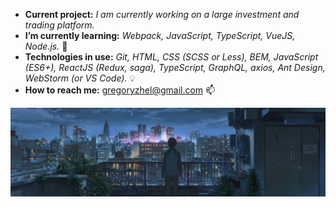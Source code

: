 * **Current project:** *I am currently working on a large investment and trading platform.*
* **I’m currently learning:** *Webpack, JavaScript, TypeScript, VueJS, Node.js.* 🌱
* **Technologies in use:** *Git, HTML, CSS (SCSS or Less), BEM, JavaScript (ES6+), ReactJS (Redux, saga), TypeScript, GraphQL, axios, Ant Design, WebStorm (or VS Code).* 💡
* **How to reach me:** gregoryzhel@gmail.com 📫

<img src="https://raw.githubusercontent.com/gzhel/gzhel/main/images/2.jpg">

<!--
**gzhel/gzhel** is a ✨ _special_ ✨ repository because its `README.md` (this file) appears on your GitHub profile.

Here are some ideas to get you started:

- 🔭 I’m currently working on ...
- 🌱 I’m currently learning ...
- 👯 I’m looking to collaborate on ...
- 🤔 I’m looking for help with ...
- 💬 Ask me about ...
- 📫 How to reach me: ...
- 😄 Pronouns: ...
- ⚡ Fun fact: ...
-->
